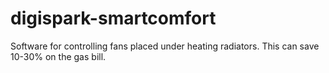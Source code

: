# digispark-smartcomfort
Software for controlling fans placed under heating radiators. This can save 10-30% on the gas bill.
